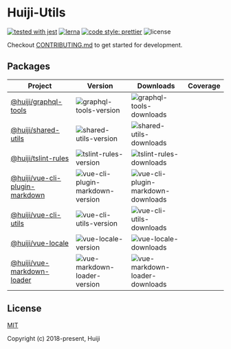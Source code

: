 # Huiji-Utils

[![tested with jest](https://img.shields.io/badge/tested_with-jest-99424f.svg?style=flat-square)](https://github.com/facebook/jest)
[![lerna](https://img.shields.io/badge/maintained%20with-lerna-cc00ff.svg?style=flat-square)](https://lernajs.io/)
[![code style: prettier](https://img.shields.io/badge/code_style-prettier-ff69b4.svg?style=flat-square)](https://github.com/prettier/prettier)
![license](https://img.shields.io/github/license/huijife/huiji-utils.svg?style=flat-square)

Checkout [CONTRIBUTING.md](CONTRIBUTING.md) to get started for development.

## Packages

| Project                          | Version                            | Downloads                            | Coverage |
| -------------------------------- | ---------------------------------- | ------------------------------------ | -------- |
| [@huiji/graphql-tools]           | ![graphql-tools-version]           | ![graphql-tools-downloads]           |
| [@huiji/shared-utils]            | ![shared-utils-version]            | ![shared-utils-downloads]            |
| [@huiji/tslint-rules]            | ![tslint-rules-version]            | ![tslint-rules-downloads]            |
| [@huiji/vue-cli-plugin-markdown] | ![vue-cli-plugin-markdown-version] | ![vue-cli-plugin-markdown-downloads] |
| [@huiji/vue-cli-utils]           | ![vue-cli-utils-version]           | ![vue-cli-utils-downloads]           |
| [@huiji/vue-locale]              | ![vue-locale-version]              | ![vue-locale-downloads]              |
| [@huiji/vue-markdown-loader]     | ![vue-markdown-loader-version]     | ![vue-markdown-loader-downloads]     |

[@huiji/graphql-tools]: https://www.npmjs.com/package/@huiji/graphql-tools
[graphql-tools-version]: https://img.shields.io/npm/v/@huiji/graphql-tools.svg?style=flat-square
[graphql-tools-downloads]: https://img.shields.io/npm/dm/@huiji/graphql-tools.svg?style=flat-square
[@huiji/shared-utils]: https://www.npmjs.com/package/@huiji/shared-utils
[shared-utils-version]: https://img.shields.io/npm/v/@huiji/shared-utils.svg?style=flat-square
[shared-utils-downloads]: https://img.shields.io/npm/dm/@huiji/shared-utils.svg?style=flat-square
[@huiji/tslint-rules]: https://www.npmjs.com/package/@huiji/tslint-rules
[tslint-rules-version]: https://img.shields.io/npm/v/@huiji/tslint-rules.svg?style=flat-square
[tslint-rules-downloads]: https://img.shields.io/npm/dm/@huiji/tslint-rules.svg?style=flat-square
[@huiji/vue-cli-plugin-markdown]: https://www.npmjs.com/package/@huiji/vue-cli-plugin-markdown
[vue-cli-plugin-markdown-version]: https://img.shields.io/npm/v/@huiji/vue-cli-plugin-markdown.svg?style=flat-square
[vue-cli-plugin-markdown-downloads]: https://img.shields.io/npm/dm/@huiji/vue-cli-plugin-markdown.svg?style=flat-square
[@huiji/vue-cli-utils]: https://www.npmjs.com/package/@huiji/vue-cli-utils
[vue-cli-utils-version]: https://img.shields.io/npm/v/@huiji/vue-cli-utils.svg?style=flat-square
[vue-cli-utils-downloads]: https://img.shields.io/npm/dm/@huiji/vue-cli-utils.svg?style=flat-square
[@huiji/vue-locale]: https://www.npmjs.com/package/@huiji/vue-locale
[vue-locale-version]: https://img.shields.io/npm/v/@huiji/vue-locale.svg?style=flat-square
[vue-locale-downloads]: https://img.shields.io/npm/dm/@huiji/vue-locale.svg?style=flat-square
[@huiji/vue-markdown-loader]: https://www.npmjs.com/package/@huiji/vue-markdown-loader
[vue-markdown-loader-version]: https://img.shields.io/npm/v/@huiji/vue-markdown-loader.svg?style=flat-square
[vue-markdown-loader-downloads]: https://img.shields.io/npm/dm/@huiji/vue-markdown-loader.svg?style=flat-square

## License

[MIT](http://opensource.org/licenses/MIT)

Copyright (c) 2018-present, Huiji
